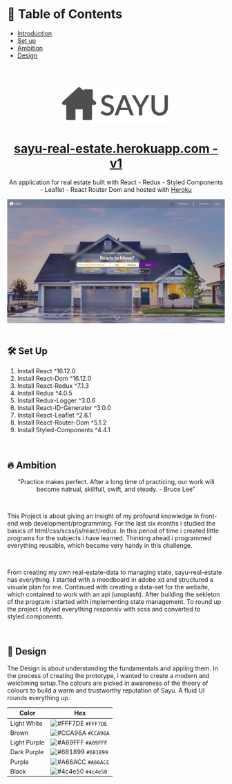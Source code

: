 # 📄 Table of Contents  
- [Introduction](#introduction)  
- [Set up](#setup) 
- [Ambition](#ambition)
- [Design](#design)

</br>
</br>
</br>

<div align="center" name="introduction">
  <img alt="Logo" src="src/readme/Sayu-Logo.png" width="250"/>
</div>
<h1 align="center">
  <a href="https://sayu-real-estate.herokuapp.com/">sayu-real-estate.herokuapp.com - v1</a>
</h1>
<p align="center">
An application for real estate built with React - Redux - Styled Components - Leaflet - React Router Dom and hosted with <a href="https://heroku.com/" target="_blank">Heroku</a>
</p>
<div align="center">
  <img alt="Logo" src="src/readme/sayu-real-estate-preview.png" />
</div>

</br>

## <div name="setup"> 🛠 Set Up </div>

1. Install React ^16.12.0
2. Install React-Dom ^16.12.0
3. Install React-Redux ^7.1.3
4. Install Redux ^4.0.5
5. Install Redux-Logger ^3.0.6 
6. Install React-ID-Generator ^3.0.0
7. Install React-Leaflet ^2.6.1
8. Install React-Router-Dom ^5.1.2
9. Install Styled-Components ^4.4.1

</br>

## <div name="ambition"> 🔥 Ambition </div>

<p align="center">
"Practice makes perfect. After a long time of practicing, our work will become natrual, skillfull, swift, and steady. - Bruce Lee"
</p>

</br>

<p>
This Project is about giving an insight of my profound knowledge in front-end web development/programming. For the last six months i studied the basics of html/css/scss/js/react/redux. In this period of time i created little programs for the subjects i have learned. Thinking ahead i programmed everything reusable, which became very handy in this challenge.
</p>

</br>

<p>
From creating my own real-estate-data to managing state, sayu-real-estate has everything. I started with a moodboard in adobe xd and structured a visuale plan for me. Continued with creating a data-set for the website, which contained to work with an api (unsplash). After building the sekleton of the program i started with implementing state management. To round up the project i styled everything responsiv with scss and converted to styled.components.
</p>
  
</br>
  
 
## <div name="design"> 🔱 Design </div>

<p> The Design is about understanding the fundamentals and appling them. In the process of creating the prototype, i wanted to create a modern and welcoming setup.The colours are picked in awareness of the theory of colours to build a warm and trustworthy reputation of Sayu. A fluid UI rounds everything up.</p>


| Color          | Hex                                                                |
| -------------- | ------------------------------------------------------------------ |
| Light White    | ![#FFF7DE](https://via.placeholder.com/10/FFF7DE?text=+) `#FFF7DE` |
| Brown          | ![#CCA96A](https://via.placeholder.com/10/CCA96A?text=+) `#CCA96A` |
| Light Purple   | ![#A69FFF](https://via.placeholder.com/10/A69FFF?text=+) `#A69FFF` |
| Dark Purple    | ![#681899](https://via.placeholder.com/10/681899?text=+) `#681899` |
| Purple         | ![#A66ACC](https://via.placeholder.com/10/A66ACC?text=+) `#A66ACC` |
| Black          | ![#4c4e50](https://via.placeholder.com/10/4c4e50?text=+) `#4c4e50` |



